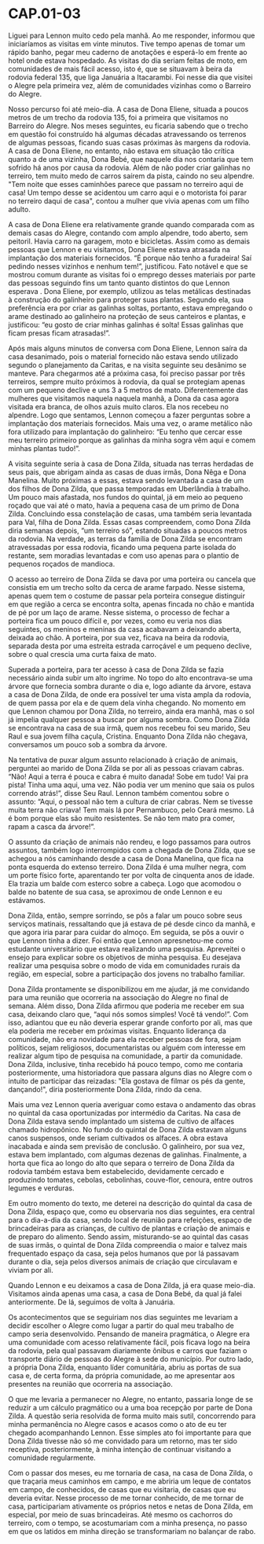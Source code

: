 # CAP.01-03
Liguei para Lennon muito cedo pela manhã. Ao me responder, informou que iniciaríamos as visitas em vinte minutos. Tive tempo apenas de tomar um rápido banho, pegar meu caderno de anotações e esperá-lo em frente ao hotel onde estava hospedado. As visitas do dia seriam feitas de moto, em comunidades de mais fácil acesso, isto é, que se situavam à beira da rodovia federal 135, que liga Januária a Itacarambi. Foi nesse dia que visitei o Alegre pela primeira vez, além de comunidades vizinhas como o Barreiro do Alegre.

Nosso percurso foi até meio-dia. A casa de Dona Eliene, situada a poucos metros de um trecho da rodovia 135, foi a primeira que visitamos no Barreiro do Alegre. Nos meses seguintes, eu ficaria sabendo que o trecho em questão foi construído há algumas décadas atravessando os terrenos de algumas pessoas, ficando suas casas próximas às margens da rodovia. A casa de Dona Eliene, no entanto, não estava em situação tão crítica quanto a de uma vizinha, Dona Bebé, que naquele dia nos contaria que tem sofrido há anos por causa da rodovia. Além de não poder criar galinhas no terreiro, tem muito medo de carros saírem da pista, caindo no seu alpendre. "Tem noite que esses caminhões parece que passam no terreiro aqui de casa! Um tempo desse se acidentou um carro aqui e o motorista foi parar no terreiro daqui de casa", contou a mulher que vivia apenas com um filho adulto.

A casa de Dona Eliene era relativamente grande quando comparada com as demais casas do Alegre, contando com amplo alpendre, todo aberto, sem peitoril. Havia carro na garagem, moto e bicicletas. Assim como as demais pessoas que Lennon e eu visitamos, Dona Eliene estava atrasada na implantação dos materiais fornecidos. “É porque não tenho a furadeira! Saí pedindo nesses vizinhos e nenhum tem!”, justificou. Fato notável e que se mostrou comum durante as visitas foi o emprego desses materiais por parte das pessoas seguindo fins um tanto quanto distintos do que Lennon esperava . Dona Eliene, por exemplo, utilizou as telas metálicas destinadas à construção do galinheiro para proteger suas plantas. Segundo ela, sua preferência era por criar as galinhas soltas, portanto, estava empregando o arame destinado ao galinheiro na proteção de seus canteiros e plantas, e justificou: “eu gosto de criar minhas galinhas é solta! Essas galinhas que ficam presas ficam atrasadas!”.

Após mais alguns minutos de conversa com Dona Eliene, Lennon saíra da casa desanimado, pois o material fornecido não estava sendo utilizado segundo o planejamento da Caritas, e na visita seguinte seu desânimo se manteve. Para chegarmos até a próxima casa, foi preciso passar por três terreiros, sempre muito próximos à rodovia, da qual se protegiam apenas com um pequeno declive e uns 3 a 5 metros de mato. Diferentemente das mulheres que visitamos naquela naquela manhã, a Dona da casa agora visitada era branca, de olhos azuis muito claros. Ela nos recebeu no alpendre. Logo que sentamos, Lennon começou a fazer perguntas sobre a implantação dos materiais fornecidos. Mais uma vez, o arame metálico não fora utilizado para implantação do galinheiro: “Eu tenho que cercar esse meu terreiro primeiro porque as galinhas da minha sogra vêm aqui e comem minhas plantas tudo!”.

A visita seguinte seria à casa de Dona Zilda, situada nas terras herdadas de seus pais, que abrigam ainda as casas de duas irmãs, Dona Nêga e Dona Manelina. Muito próximas a essas, estava sendo levantada a casa de um dos filhos de Dona Zilda, que passa temporadas em Uberlândia à trabalho. Um pouco mais afastada, nos fundos do quintal, já em meio ao pequeno roçado que vai até o mato, havia a pequena casa de um primo de Dona Zilda. Concluindo essa constelação de casas, uma também seria levantada para Val, filha de Dona Zilda. Essas casas compreendem, como Dona Zilda diria semanas depois, “um terreiro só”, estando situadas a poucos metros da rodovia. Na verdade, as terras da família de Dona Zilda se encontram atravessadas por essa rodovia, ficando uma pequena parte isolada do restante, sem moradias levantadas e com uso apenas para o plantio de pequenos roçados de mandioca.

O acesso ao terreiro de Dona Zilda se dava por uma porteira ou cancela que consistia em um trecho solto da cerca de arame farpado. Nesse sistema, apenas quem tem o costume de passar pela porteira consegue distinguir em que região a cerca se encontra solta, apenas fincada no chão e mantida de pé por um laço de arame. Nesse sistema, o processo de fechar a porteira fica um pouco difícil e, por vezes, como eu veria nos dias seguintes, os meninos e meninas da casa acabavam a deixando aberta, deixada ao chão. A porteira, por sua vez, ficava na beira da rodovia, separada desta por uma estreita estrada carroçável e um pequeno declive, sobre o qual crescia uma curta faixa de mato.

Superada a porteira, para ter acesso à casa de Dona Zilda se fazia necessário ainda subir um alto ingrime. No topo do alto encontrava-se uma árvore que fornecia sombra durante o dia e, logo adiante da árvore, estava a casa de Dona Zilda, de onde era possível ter uma vista ampla da rodovia, de quem passa por ela e de quem dela vinha chegando. No momento em que Lennon chamou por Dona Zilda, no terreiro, ainda era manhã, mas o sol já impelia qualquer pessoa a buscar por alguma sombra. Como Dona Zilda se encontrava na casa de sua irmã, quem nos recebeu foi seu marido, Seu Raul e sua jovem filha caçula, Cristina. Enquanto Dona Zilda não chegava, conversamos um pouco sob a sombra da árvore.

Na tentativa de puxar algum assunto relacionado à criação de animais, perguntei ao marido de Dona Zilda se por ali as pessoas criavam cabras. “Não! Aqui a terra é pouca e cabra é muito danada! Sobe em tudo! Vai pra pista! Tinha uma aqui, uma vez. Não podia ver um menino que saia os pulos correndo atrás!”, disse Seu Raul. Lennon também comentou sobre o assunto: “Aqui, o pessoal não tem a cultura de criar cabras. Nem se tivesse muita terra não criava! Tem mais lá por Pernambuco, pelo Ceará mesmo. Lá é bom porque elas são muito resistentes. Se não tem mato pra comer, rapam a casca da árvore!”.

O assunto da criação de animais não rendeu, e logo passamos para outros assuntos, também logo interrompidos com a chegada de Dona Zilda, que se achegou a nós caminhando desde a casa de Dona Manelina, que fica na ponta esquerda do extenso terreiro. Dona Zilda é uma mulher negra, com um porte físico forte, aparentando ter por volta de cinquenta anos de idade. Ela trazia um balde com esterco sobre a cabeça. Logo que acomodou o balde no batente de sua casa, se aproximou de onde Lennon e eu estávamos.

Dona Zilda, então, sempre sorrindo, se pôs a falar um pouco sobre seus serviços
matinais, ressaltando que já estava de pé desde cinco da manhã, e que agora iria parar para cuidar do almoço. Em seguida, se pôs a ouvir o que Lennon tinha a dizer. Foi então que Lennon apresnetou-me como estudante universitário que estava realizando uma pesquisa. Apreveitei o ensejo para explicar sobre os objetivos de minha pesquisa. Eu desejava realizar uma pesquisa sobre o modo de vida em comunidades rurais da região, em especial, sobre a participação dos jovens no trabalho familiar.

Dona Zilda prontamente se disponibilizou em me ajudar, já me convidando para uma reunião que ocorreria na associação do Alegre no final de semana. Além disso, Dona Zilda afirmou que poderia me receber em sua casa, deixando claro que, “aqui nós somos simples! Você tá vendo!”. Com isso, adiantou que eu não deveria esperar grande conforto por ali, mas que ela poderia me receber em próximas visitas. Enquanto liderança da comunidade, não era novidade para ela receber pessoas de fora, sejam políticos, sejam religiosos, documentaristas ou alguém com interesse em realizar algum tipo de pesquisa na comunidade, a partir da comunidade. Dona Zilda, inclusive, tinha recebido há pouco tempo, como me contaria posteriormente, uma historiadora que passara alguns dias no Alegre com o intuito de participar das reizadas: "Ela gostava de filmar os pés da gente, dançando!", diria posteriormente Dona Zilda, rindo da cena.

Mais uma vez Lennon queria averiguar como estava o andamento das obras no quintal da casa oportunizadas por intermédio da Caritas. Na casa de Dona Zilda estava sendo implantado um sistema de cultivo de alfaces chamado hidropônico. No fundo do quintal de Dona Zilda estavam alguns canos suspensos, onde seriam cultivados os alfaces. A obra estava inacabada e ainda sem previsão de conclusão. O galinheiro, por sua vez, estava bem implantado, com algumas dezenas de galinhas. Finalmente, a horta que fica ao longo do alto que separa o terreiro de Dona Zilda da rodovia também estava bem estabelecido, devidamente cercado e produzindo tomates, cebolas, cebolinhas, couve-flor, cenoura, entre outros legumes e verduras.

Em outro momento do texto, me deterei na descrição do quintal da casa de Dona Zilda, espaço que, como eu observaria nos dias seguintes, era central para o dia-a-dia da casa, sendo local de reunião para refeições, espaço de brincadeiras para as crianças, de cultivo de plantas e criação de animais e de preparo do alimento. Sendo assim, misturando-se ao quintal das casas de suas irmãs, o quintal de Dona Zilda compreendia o maior e talvez mais frequentado espaço da casa, seja pelos humanos que por lá passavam durante o dia, seja pelos diversos animais de criação que circulavam e viviam por ali.

Quando Lennon e eu deixamos a casa de Dona Zilda, já era quase meio-dia. Visitamos ainda apenas uma casa, a casa de Dona Bebé, da qual já falei anteriormente. De lá, seguimos de volta à Januária.

Os acontecimentos que se seguiriam nos dias seguintes me levariam a decidir escolher o Alegre como lugar a partir do qual meu trabalho de campo seria desenvolvido. Pensando de maneira pragmática, o Alegre era uma comunidade com acesso relativamente fácil, pois ficava logo na beira da rodovia, pela qual passavam diariamente ônibus e carros que faziam o transporte diário de pessoas do Alegre à sede do município. Por outro lado, a própria Dona Zilda, enquanto líder comunitária, abriu as portas de sua casa e, de certa forma, da própria comunidade, ao me apresentar aos presentes na reunião que ocorreria na associação.

O que me levaria a permanecer no Alegre, no entanto, passaria longe de se reduzir a um cálculo pragmático ou a uma boa recepção por parte de Dona Zilda. A questão seria resolvida de forma muito mais sutil, concorrendo para minha permanência no Alegre casos e acasos como o ato de eu ter chegado acompanhando Lennon.  Esse simples ato foi importante para que Dona Zilda tivesse não só me convidado para um retorno, mas ter sido receptiva, posteriormente, à minha intenção de continuar visitando a comunidade regularmente.

Com o passar dos meses, eu me tornaria de casa, na casa de Dona Zilda, o que traçaria meus caminhos em campo, e me abriria um leque de contatos em campo, de conhecidos, de casas que eu visitaria, de casas que eu deveria evitar. Nesse processo de me tornar conhecido, de me tornar de casa, participariam ativamente os próprios netos e netas de Dona Zilda, em especial, por meio de suas brincadeiras. Até mesmo os cachorros do terreiro, com o tempo, se acostumariam com a minha presença, no passo em que os latidos em minha direção se transformariam no balançar de rabo.
